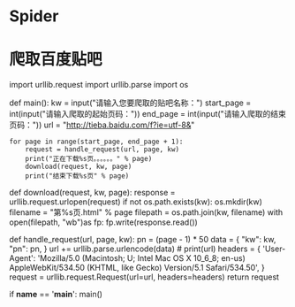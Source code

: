 # Spider
# 爬取百度贴吧


import urllib.request
import urllib.parse
import os


def main():
    kw = input("请输入您要爬取的贴吧名称：")
    start_page = int(input("请输入爬取的起始页码："))
    end_page = int(input("请输入爬取的结束页码："))
    url = "http://tieba.baidu.com/f?ie=utf-8&"

    for page in range(start_page, end_page + 1):
        request = handle_request(url, page, kw)
        print("正在下载%s页。。。。。。" % page)
        download(request, kw, page)
        print("结束下载%s页" % page)


def download(request, kw, page):
    response = urllib.request.urlopen(request)
    if not os.path.exists(kw):
        os.mkdir(kw)
    filename = "第%s页.html" % page
    filepath = os.path.join(kw, filename)
    with open(filepath, "wb")as fp:
        fp.write(response.read())


def handle_request(url, page, kw):
    pn = (page - 1) * 50
    data = {
        "kw": kw,
        "pn": pn,
    }
    url += urllib.parse.urlencode(data)
    # print(url)
    headers = {
        'User-Agent': 'Mozilla/5.0 (Macintosh; U; Intel Mac OS X 10_6_8; en-us) AppleWebKit/534.50 (KHTML, like Gecko) Version/5.1 Safari/534.50',
    }
    request = urllib.request.Request(url=url, headers=headers)
    return request


if __name__ == '__main__':
    main()
